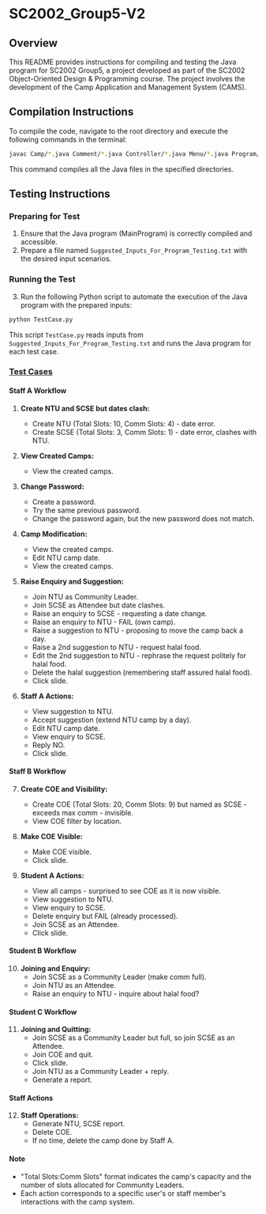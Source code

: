 # SC2002_Group5-V2

## Overview
This README provides instructions for compiling and testing the Java program for SC2002 Group5, a project developed as part of the SC2002 Object-Oriented Design & Programming course. The project involves the development of the Camp Application and Management System (CAMS).

## Compilation Instructions
To compile the code, navigate to the root directory and execute the following commands in the terminal:

```bash
javac Camp/*.java Comment/*.java Controller/*.java Menu/*.java Program/*.java Users/*.java Menu/CampHandlers/*.java Menu/CommentHandler/*.java Menu/CommentHandler/Interfaces/*.java
```

This command compiles all the Java files in the specified directories.

## Testing Instructions
### Preparing for Test
1. Ensure that the Java program (MainProgram) is correctly compiled and accessible.
2. Prepare a file named `Suggested_Inputs_For_Program_Testing.txt` with the desired input scenarios.

### Running the Test
3. Run the following Python script to automate the execution of the Java program with the prepared inputs:

```bash
python TestCase.py
```

This script `TestCase.py` reads inputs from `Suggested_Inputs_For_Program_Testing.txt` and runs the Java program for each test case.

### [Test Cases](Suggested_Inputs_For_Program_Testing.txt)
#### Staff A Workflow

1. **Create NTU and SCSE but dates clash:**
   - Create NTU (Total Slots: 10, Comm Slots: 4) - date error.
   - Create SCSE (Total Slots: 3, Comm Slots: 1) - date error, clashes with NTU.

2. **View Created Camps:**
   - View the created camps.

3. **Change Password:**
   - Create a password.
   - Try the same previous password.
   - Change the password again, but the new password does not match.

4. **Camp Modification:**
   - View the created camps.
   - Edit NTU camp date.
   - View the created camps.

5. **Raise Enquiry and Suggestion:**
   - Join NTU as Community Leader.
   - Join SCSE as Attendee but date clashes.
   - Raise an enquiry to SCSE - requesting a date change.
   - Raise an enquiry to NTU - FAIL (own camp).
   - Raise a suggestion to NTU - proposing to move the camp back a day.
   - Raise a 2nd suggestion to NTU - request halal food.
   - Edit the 2nd suggestion to NTU - rephrase the request politely for halal food.
   - Delete the halal suggestion (remembering staff assured halal food).
   - Click slide.

6. **Staff A Actions:**
   - View suggestion to NTU.
   - Accept suggestion (extend NTU camp by a day).
   - Edit NTU camp date.
   - View enquiry to SCSE.
   - Reply NO.
   - Click slide.

#### Staff B Workflow

7. **Create COE and Visibility:**
   - Create COE (Total Slots: 20, Comm Slots: 9) but named as SCSE - exceeds max comm - invisible.
   - View COE filter by location.

8. **Make COE Visible:**
   - Make COE visible.
   - Click slide.

9. **Student A Actions:**
   - View all camps - surprised to see COE as it is now visible.
   - View suggestion to NTU.
   - View enquiry to SCSE.
   - Delete enquiry but FAIL (already processed).
   - Join SCSE as an Attendee.
   - Click slide.

#### Student B Workflow

10. **Joining and Enquiry:**
    - Join SCSE as a Community Leader (make comm full).
    - Join NTU as an Attendee.
    - Raise an enquiry to NTU - inquire about halal food?

#### Student C Workflow

11. **Joining and Quitting:**
    - Join SCSE as a Community Leader but full, so join SCSE as an Attendee.
    - Join COE and quit.
    - Click slide.
    - Join NTU as a Community Leader + reply.
    - Generate a report.

#### Staff Actions

12. **Staff Operations:**
    - Generate NTU, SCSE report.
    - Delete COE.
    - If no time, delete the camp done by Staff A.

#### Note
   - "Total Slots:Comm Slots" format indicates the camp's capacity and the number of slots allocated for Community Leaders.
   - Each action corresponds to a specific user's or staff member's interactions with the camp system.

